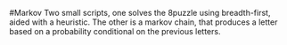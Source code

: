 #Markov
Two small scripts, one solves the 8puzzle using breadth-first, aided with a heuristic.
The other is a markov chain, that produces a letter based on a probability conditional on the previous letters.
